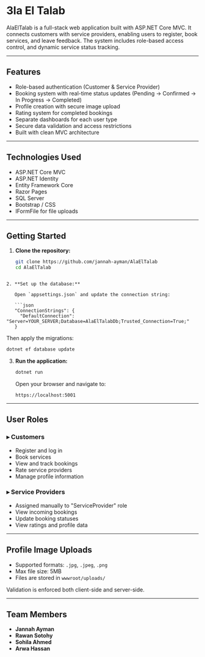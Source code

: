 # 3la El Talab

AlaElTalab is a full-stack web application built with ASP.NET Core MVC. It connects customers with service providers, enabling users to register, book services, and leave feedback. The system includes role-based access control, and dynamic service status tracking.

---

## Features

* Role-based authentication (Customer & Service Provider)
* Booking system with real-time status updates (Pending → Confirmed → In Progress → Completed)
* Profile creation with secure image upload
* Rating system for completed bookings
* Separate dashboards for each user type
* Secure data validation and access restrictions
* Built with clean MVC architecture

---

## Technologies Used

* ASP.NET Core MVC
* ASP.NET Identity
* Entity Framework Core
* Razor Pages
* SQL Server
* Bootstrap / CSS
* IFormFile for file uploads

---

## Getting Started

1. **Clone the repository:**

   ```bash
   git clone https://github.com/jannah-ayman/AlaElTalab
   cd AlaElTalab
```

2. **Set up the database:**

   Open `appsettings.json` and update the connection string:

   ```json
   "ConnectionStrings": {
     "DefaultConnection": "Server=YOUR_SERVER;Database=AlaElTalabDb;Trusted_Connection=True;"
   }
   ```

   Then apply the migrations:

   ```bash
   dotnet ef database update
   ```

3. **Run the application:**

   ```bash
   dotnet run
   ```

   Open your browser and navigate to:

   ```
   https://localhost:5001
   ```

---

## User Roles

### ▸ Customers

* Register and log in
* Book services
* View and track bookings
* Rate service providers
* Manage profile information

### ▸ Service Providers

* Assigned manually to "ServiceProvider" role
* View incoming bookings
* Update booking statuses
* View ratings and profile data

---

## Profile Image Uploads

* Supported formats: `.jpg`, `.jpeg`, `.png`
* Max file size: 5MB
* Files are stored in `wwwroot/uploads/`

Validation is enforced both client-side and server-side.

---

## Team Members

* **Jannah Ayman**
* **Rawan Sotohy**
* **Sohila Ahmed**
* **Arwa Hassan**

```
